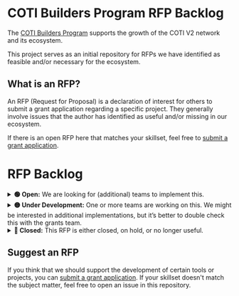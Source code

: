 # COTI Builders Program RFP Backlog

The [COTI Builders Program](https://cotinetwork.notion.site/Overview-COTI-Builders-Program-f742a22ff8ef4e648935362b9b4a9c34) supports the growth of the COTI V2 network and its ecosystem.

This project serves as an initial repository for RFPs we have identified as feasible and/or necessary for the ecosystem.

## What is an RFP?
An RFP (Request for Proposal) is a declaration of interest for others to submit a grant application regarding a specific project. They generally involve issues that the author has identified as useful and/or missing in our ecosystem.

If there is an open RFP here that matches your skillset, feel free to [submit a grant application](https://share.hsforms.com/1Boe4wRQtShet_lfl2Z-nLArddfz).

# RFP Backlog

<details>
  <summary>
    <b>🟢 Open:</b> We are looking for (additional) teams to implement this.
  </summary>

| RFP | Last Updated |
| :-- | :----------: |
| [metamask.md](RFPs/open/metamask.md) | 2024-07-01 |

</details>

<details>
  <summary>
    <b>🟡 Under Development:</b> One or more teams are working on this. We might be interested in additional implementations, but it’s better to double check this with the grants team.
  </summary>

| RFP | Last Updated |
| :-- | :----------: |
| [hardhat.md](RFPs/under_dev/hardhat.md) | 2024-07-05 |
| [foundry.md](RFPs/under_dev/foundry.md) | 2024-07-05 |

</details>


<details>
  <summary>
    <b>🔴 Closed:</b> This RFP is either closed, on hold, or no longer useful.
  </summary>

| RFP | Last Updated |
| :-- | :----------: |
|  |  |

</details>

## Suggest an RFP

If you think that we should support the development of certain tools or projects, you can [submit a grant application](https://share.hsforms.com/1Boe4wRQtShet_lfl2Z-nLArddfz). If your skillset doesn't match the subject matter, feel free to open an issue in this repository.
